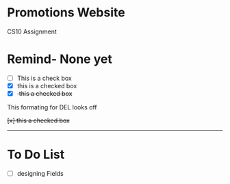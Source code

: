 # Promotions Website
CS10 Assignment 

# Remind- None yet

- [ ] This is a check box
- [x] this is a checked box
- [x] <del> this a checked box </del>

This formating for DEL looks off

<del> [x] this a checked box </del>

---

# To Do List
- [ ] designing Fields 
